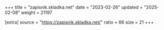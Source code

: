 +++
title = "zapisnik.skladka.net"
date = "2023-02-26"
updated = "2025-02-08"
weight = 21197

[extra]
source = "https://zapisnik.skladka.net/"
ratio = 66
size = 21
+++
